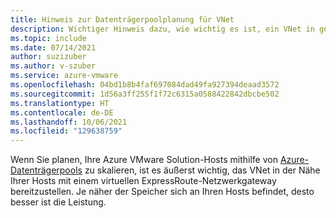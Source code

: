 ```yaml
---
title: Hinweis zur Datenträgerpoolplanung für VNet
description: Wichtiger Hinweis dazu, wie wichtig es ist, ein VNet in geringerer Entfernung zu Azure VMware Solution-Hosts bereitzustellen.
ms.topic: include
ms.date: 07/14/2021
author: suzizuber
ms.author: v-szuber
ms.service: azure-vmware
ms.openlocfilehash: 04bd1b8b4faf697084dad49fa927394deaad3572
ms.sourcegitcommit: 1d56a3ff255f1f72c6315a0588422842dbcbe502
ms.translationtype: HT
ms.contentlocale: de-DE
ms.lasthandoff: 10/06/2021
ms.locfileid: "129638759"
---
```

Wenn Sie planen, Ihre Azure VMware Solution-Hosts mithilfe von [Azure-Datenträgerpools](../../virtual-machines/disks-pools.md) zu skalieren, ist es äußerst wichtig, das VNet in der Nähe Ihrer Hosts mit einem virtuellen ExpressRoute-Netzwerkgateway bereitzustellen. Je näher der Speicher sich an Ihren Hosts befindet, desto besser ist die Leistung.
